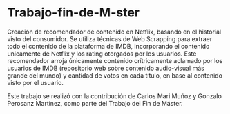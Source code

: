 # Trabajo-fin-de-M-ster
Creación de recomendador de contenido en Netflix, basando en el historial visto del consumidor. 
Se utiliza técnicas de Web Scrapping para extraer todo el contenido de la plataforma de IMDB, incorporando el contenido unicamente de Netflix y los rating otorgados por los usuarios.
Este recomendador arroja únicamente contenido crítricamente aclamado por los usuarios de IMDB (repositorio web sobre contenido audio-visual más grande del mundo) y cantidad de votos en cada título, en base al contenido visto por el usuario. 

Este trabajo se realizó con la contribución de Carlos Mari Muñoz y Gonzalo Perosanz Martínez, como parte del Trabajo del Fin de Máster. 
